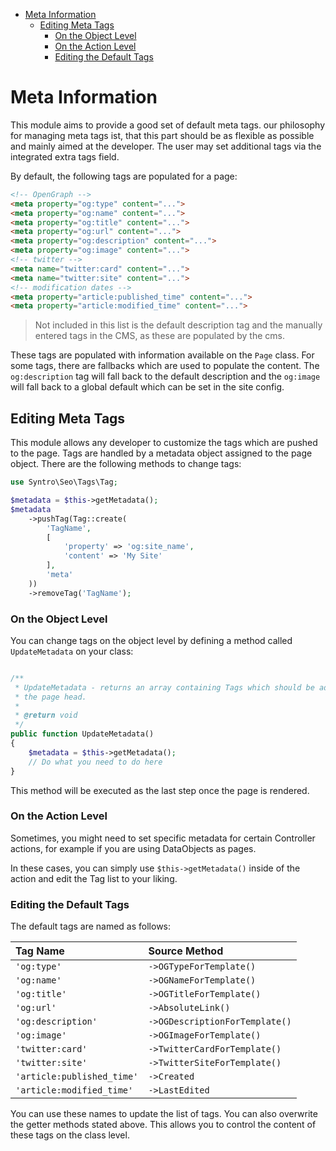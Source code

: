 <!-- TOC depthFrom:1 depthTo:6 withLinks:1 updateOnSave:1 orderedList:0 -->

- [Meta Information](#meta-information)
	- [Editing Meta Tags](#editing-meta-tags)
		- [On the Object Level](#on-the-object-level)
		- [On the Action Level](#on-the-action-level)
		- [Editing the Default Tags](#editing-the-default-tags)

<!-- /TOC -->

# Meta Information

This module aims to provide a good set of default meta tags. our philosophy
for managing meta tags ist, that this part should be as flexible as possible
and mainly aimed at the developer. The user may set additional tags via the
integrated extra tags field.

By default, the following tags are populated for a page:
```html
<!-- OpenGraph -->
<meta property="og:type" content="...">
<meta property="og:name" content="...">
<meta property="og:title" content="...">
<meta property="og:url" content="...">
<meta property="og:description" content="...">
<meta property="og:image" content="...">
<!-- twitter -->
<meta name="twitter:card" content="...">
<meta name="twitter:site" content="...">
<!-- modification dates -->
<meta property="article:published_time" content="...">
<meta property="article:modified_time" content="...">
```
> Not included in this list is the default description tag and the manually
> entered tags in the CMS, as these are populated by the cms.

These tags are populated with information available on the `Page` class. For some
tags, there are fallbacks which are used to populate the content. The `og:description`
tag will fall back to the default description and the `og:image` will fall back
to a global default which can be set in the site config.

## Editing Meta Tags
This module allows any developer to customize the tags which are pushed to the
page. Tags are handled by a metadata object assigned to the page object. There
are the following methods to change tags:
```php
use Syntro\Seo\Tags\Tag;

$metadata = $this->getMetadata();
$metadata
    ->pushTag(Tag::create(
        'TagName',
        [
            'property' => 'og:site_name',
            'content' => 'My Site'
        ],
        'meta'
    ))
    ->removeTag('TagName');
```
### On the Object Level
You can change tags on the object level by defining a method called `UpdateMetadata`
on your class:
```php

/**
 * UpdateMetadata - returns an array containing Tags which should be added to
 * the page head.
 *
 * @return void
 */
public function UpdateMetadata()
{
    $metadata = $this->getMetadata();
    // Do what you need to do here
}
```
This method will be executed as the last step once the page is rendered.

### On the Action Level
Sometimes, you might need to set specific metadata for certain Controller actions,
for example if you are using DataObjects as pages.

In these cases, you can simply use `$this->getMetadata()` inside of the action
and edit the Tag list to your liking.

### Editing the Default Tags
The default tags are named as follows:

| Tag Name                   | Source Method                  |
|:-------------------------- |:------------------------------ |
| `'og:type'`                | `->OGTypeForTemplate()`        |
| `'og:name'`                | `->OGNameForTemplate()`        |
| `'og:title'`               | `->OGTitleForTemplate()`       |
| `'og:url'`                 | `->AbsoluteLink()`             |
| `'og:description'`         | `->OGDescriptionForTemplate()` |
| `'og:image'`               | `->OGImageForTemplate()`       |
| `'twitter:card'`           | `->TwitterCardForTemplate()`   |
| `'twitter:site'`           | `->TwitterSiteForTemplate()`   |
| `'article:published_time'` | `->Created`                    |
| `'article:modified_time'`  | `->LastEdited`                 |

You can use these names to update the list of tags. You can also overwrite the
getter methods stated above. This allows you to control the content of these
tags on the class level.
